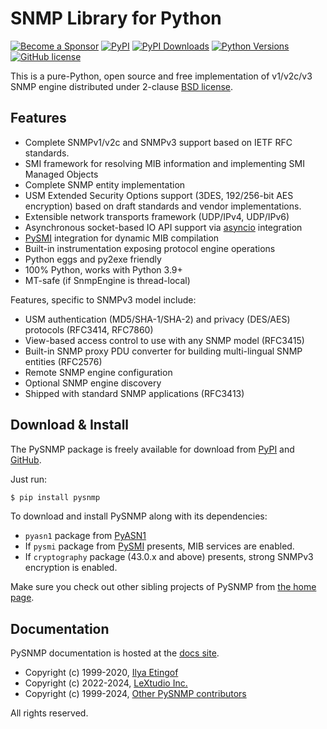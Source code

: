 
SNMP Library for Python
=======================

[![Become a Sponsor](https://img.shields.io/badge/Become%20a%20Sponsor-lextudio-orange.svg?style=for-readme)](https://github.com/sponsors/lextudio)
[![PyPI](https://img.shields.io/pypi/v/pysnmp.svg)](https://pypi.python.org/pypi/pysnmp)
[![PyPI Downloads](https://img.shields.io/pypi/dd/pysnmp)](https://pypi.python.org/pypi/pysnmp/)
[![Python Versions](https://img.shields.io/pypi/pyversions/pysnmp.svg)](https://pypi.python.org/pypi/pysnmp/)
[![GitHub license](https://img.shields.io/badge/license-BSD-blue.svg)](https://raw.githubusercontent.com/lextudio/pysnmp/master/LICENSE.rst)

This is a pure-Python, open source and free implementation of v1/v2c/v3
SNMP engine distributed under 2-clause
[BSD license](https://www.pysnmp.com/pysnmp/license.html).

Features
--------

* Complete SNMPv1/v2c and SNMPv3 support based on IETF RFC standards.
* SMI framework for resolving MIB information and implementing SMI
  Managed Objects
* Complete SNMP entity implementation
* USM Extended Security Options support (3DES, 192/256-bit AES encryption)
  based on draft standards and vendor implementations.
* Extensible network transports framework (UDP/IPv4, UDP/IPv6)
* Asynchronous socket-based IO API support
  via [asyncio](https://docs.python.org/3/library/asyncio.html) integration
* [PySMI](https://www.pysnmp.com/pysmi/) integration for dynamic MIB
  compilation
* Built-in instrumentation exposing protocol engine operations
* Python eggs and py2exe friendly
* 100% Python, works with Python 3.9+
* MT-safe (if SnmpEngine is thread-local)

Features, specific to SNMPv3 model include:

* USM authentication (MD5/SHA-1/SHA-2) and privacy (DES/AES) protocols
  (RFC3414, RFC7860)
* View-based access control to use with any SNMP model (RFC3415)
* Built-in SNMP proxy PDU converter for building multi-lingual
  SNMP entities (RFC2576)
* Remote SNMP engine configuration
* Optional SNMP engine discovery
* Shipped with standard SNMP applications (RFC3413)

Download & Install
------------------

The PySNMP package is freely available for download from
[PyPI](https://pypi.python.org/pypi/pysnmp) and
[GitHub](https://github.com/lextudio/pysnmp.git).

Just run:

```bash
$ pip install pysnmp
```

To download and install PySNMP along with its dependencies:

* `pyasn1` package from [PyASN1](https://pyasn1.readthedocs.io)
* If `pysmi` package from [PySMI](https://www.pysnmp.com/pysmi/) presents,
  MIB services are enabled.
* If `cryptography` package (43.0.x and above) presents, strong SNMPv3 encryption is enabled.

Make sure you check out other sibling projects of PySNMP from
[the home page](https://www.pysnmp.com/).

Documentation
-------------

PySNMP documentation is hosted at the [docs site](https://www.pysnmp.com/pysnmp/).

* Copyright (c) 1999-2020, [Ilya Etingof](https://lists.openstack.org/pipermail/openstack-discuss/2022-August/030062.html)
* Copyright (c) 2022-2024, [LeXtudio Inc.](mailto:support@lextudio.com)
* Copyright (c) 1999-2024, [Other PySNMP contributors](https://github.com/lextudio/pysnmp/THANKS.txt)

All rights reserved.
